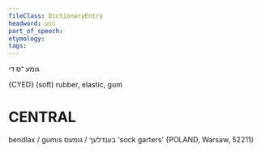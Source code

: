```yaml
---
fileClass: DictionaryEntry
headword: גומע
part_of_speech: 
etymology: 
tags: 
---
```

גומע
־ס
די

{CYED}
(soft) rubber, elastic, gum

CENTRAL
========

bendlax / gumɩs בענדלעך / גומעס 'sock garters' {POLAND, Warsaw, 52211}